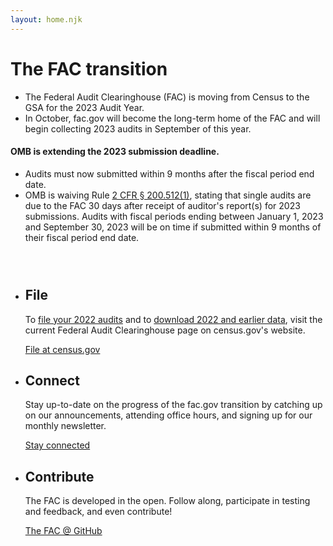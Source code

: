 ```yaml
---
layout: home.njk
---
```


# The FAC transition

* The Federal Audit Clearinghouse (FAC) is moving from Census to the GSA for the 2023 Audit Year.
* In October, fac.gov will become the long-term home of the FAC and will begin collecting 2023 audits in September of this year.

<div
  class="usa-summary-box"
  role="region"
  aria-labelledby="summary-box-key-information"
>
  <div class="usa-summary-box__body">
    <h4 class="usa-summary-box__heading" id="summary-box-key-information">
OMB is extending the 2023 submission deadline.</h4>
    <div class="usa-summary-box__text">
      <ul class="usa-list">
      <li> Audits must now submitted within 9 months after the fiscal period end date.</li>
        <li>
        OMB is waiving Rule <a href="https://www.ecfr.gov/current/title-2/subtitle-A/chapter-II/part-200/subpart-F#p-200.512(a)(1)">2 CFR &sect; 200.512(1)</a>, stating that single audits are due to the FAC 30 days after receipt of auditor's report(s) for 2023 submissions. Audits with fiscal periods ending between January 1, 2023 and September 30, 2023 will be on time if submitted within 9 months of their fiscal period end date.    
        </li>
      </ul>
    </div>
  </div>
</div>


<div style="padding-top: 2em;">
<ul class="usa-card-group">
  <li class="usa-card tablet:grid-col-4">
    <div class="usa-card__container">
      <div class="usa-card__header">
        <h2 class="usa-card__heading">File</h2>
      </div>
      <div class="usa-card__body">
        <p>
          To <a href="https://facweb.census.gov/uploadpdf.aspx">file your 2022 audits</a> and to <a href="https://facdissem.census.gov/Main.aspx">download 2022 and earlier data</a>, visit the current Federal Audit Clearinghouse page on census.gov's website.  
        </p>
      </div>
      <div class="usa-card__footer">
        <a href="https://facweb.census.gov/uploadpdf.aspx">File at census.gov</a>
      </div>
    </div>
  </li>
  <li class="usa-card tablet:grid-col-4">
    <div class="usa-card__container">
      <div class="usa-card__header">
        <h2 class="usa-card__heading">Connect</h2>
      </div>
      <div class="usa-card__body">
        <p>
          Stay up-to-date on the progress of the fac.gov transition by catching up on our announcements, attending office hours, and signing up for our monthly newsletter.
        </p>
      </div>
      <div class="usa-card__footer">
        <a href="stay-connected/">Stay connected</a>
      </div>
    </div>
  </li>
  </ul>
  <ul class="usa-card-group">

  <li class="usa-card tablet:grid-col-4">
    <div class="usa-card__container">
      <div class="usa-card__header">
        <h2 class="usa-card__heading">Contribute</h2>
      </div>
      <div class="usa-card__body">
        <p>
          The FAC is developed in the open. Follow along, participate in testing and feedback, and even contribute!
        </p>
      </div>
      <div class="usa-card__footer">
        <a href="https://github.com/GSA-TTS/FAC/">The FAC @ GitHub</a>
      </div>
    </div>
  </li>
</ul>
</div>

<!-- 
Stay up-to-date on the progress of the fac.gov transition by signing up for our monthly newsletter.
-->

<!-- 
* AmeriCorps is the first external partner to use the new data dissemination API built by our FAC engineers.
* We've introduced [GitHub FAC Discussions](https://github.com/GSA-TTS/FAC/discussions) to communicate with developers who are using the FAC API in their work. The GitHub site is primarily for a tech audience to ask questions, share ideas, and engage with other community members. It's open to federal employees and contractors. Be sure to review and abide by the code of conduct.
* We're wrapping up user research with Audit Resolution Officials, where we interviewed 18 individuals from 12 different agencies. The conversations were invaluable and provided insights into how FAC's data dissemination tools are being used and will help guide our future design processes.
* We're working with grantee and audit organizations like the American Institute of Certified Public Accountants, the National Association of State Auditors, Comptrollers and Treasurers, the National Grants Management Association, and GRANTS.GOV to keep all stakeholders informed regarding the FAC transition.

You can also read more from the project team on [our GitHub repository](https://github.com/GSA-TTS/FAC/wiki) or on this website.
-->